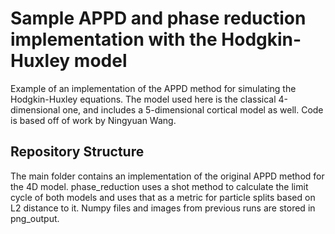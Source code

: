 Sample APPD and phase reduction implementation with the Hodgkin-Huxley model
==================================================================

Example of an implementation of the APPD method for simulating the Hodgkin-Huxley equations. 
The model used here is the classical 4-dimensional one, and includes a 5-dimensional cortical 
model as well. Code is based off of work by Ningyuan Wang.

Repository Structure
---------------------------
The main folder contains an implementation of the original APPD method for the 4D model. 
phase_reduction uses a shot method to calculate the limit cycle of both models and 
uses that as a metric for particle splits based on L2 distance to it. Numpy files and images
from previous runs are stored in png_output.
